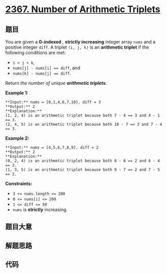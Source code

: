 # [2367. Number of Arithmetic Triplets](https://leetcode.com/problems/number-of-arithmetic-triplets)

## 题目

You are given a **0-indexed** , **strictly increasing** integer array `nums`
and a positive integer `diff`. A triplet `(i, j, k)` is an **arithmetic
triplet** if the following conditions are met:

  * `i < j < k`,
  * `nums[j] - nums[i] == diff`, and
  * `nums[k] - nums[j] == diff`.

Return _the number of unique **arithmetic triplets**._



**Example 1:**

    
    
    **Input:** nums = [0,1,4,6,7,10], diff = 3
    **Output:** 2
    **Explanation:**
    (1, 2, 4) is an arithmetic triplet because both 7 - 4 == 3 and 4 - 1 == 3.
    (2, 4, 5) is an arithmetic triplet because both 10 - 7 == 3 and 7 - 4 == 3. 
    

**Example 2:**

    
    
    **Input:** nums = [4,5,6,7,8,9], diff = 2
    **Output:** 2
    **Explanation:**
    (0, 2, 4) is an arithmetic triplet because both 8 - 6 == 2 and 6 - 4 == 2.
    (1, 3, 5) is an arithmetic triplet because both 9 - 7 == 2 and 7 - 5 == 2.
    



**Constraints:**

  * `3 <= nums.length <= 200`
  * `0 <= nums[i] <= 200`
  * `1 <= diff <= 50`
  * `nums` is **strictly** increasing.


## 题目大意

## 解题思路

## 代码

```javascript

```
